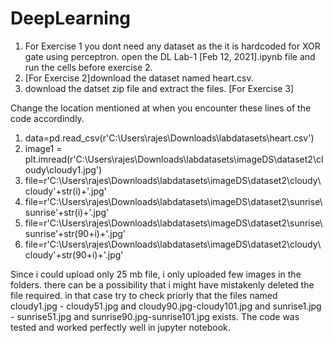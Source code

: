 # DeepLearning

1. For Exercise 1 you dont need any dataset as the it is hardcoded for XOR gate using perceptron. open the DL Lab-1 [Feb 12, 2021].ipynb file and run the cells before exercise 2.
2. [For Exercise 2]download the dataset named heart.csv.
3. download the datset zip file and extract the files. [For Exercise 3]



Change the location mentioned at when you encounter these lines of the code accordindly. 
1. data=pd.read_csv(r'C:\Users\rajes\Downloads\labdatasets\heart.csv')
2. image1 = plt.imread(r'C:\Users\rajes\Downloads\labdatasets\imageDS\dataset2\cloudy\cloudy1.jpg')
3. file=r'C:\Users\rajes\Downloads\labdatasets\imageDS\dataset2\cloudy\cloudy'+str(i)+'.jpg'
4. file=r'C:\Users\rajes\Downloads\labdatasets\imageDS\dataset2\sunrise\sunrise'+str(i)+'.jpg'
5. file=r'C:\Users\rajes\Downloads\labdatasets\imageDS\dataset2\sunrise\sunrise'+str(90+i)+'.jpg'
6. file=r'C:\Users\rajes\Downloads\labdatasets\imageDS\dataset2\cloudy\cloudy'+str(90+i)+'.jpg'
          
 Since i could upload only 25 mb file, i only uploaded few images in the folders. there can be a possibility that i might have mistakenly deleted the file required.
 in that case try to check priorly that the files named cloudy1.jpg - cloudy51.jpg and cloudy90.jpg-cloudy101.jpg and  sunrise1.jpg - sunrise51.jpg and 
 sunrise90.jpg-sunrise101.jpg  exists. The code was tested and worked perfectly well in jupyter notebook. 

